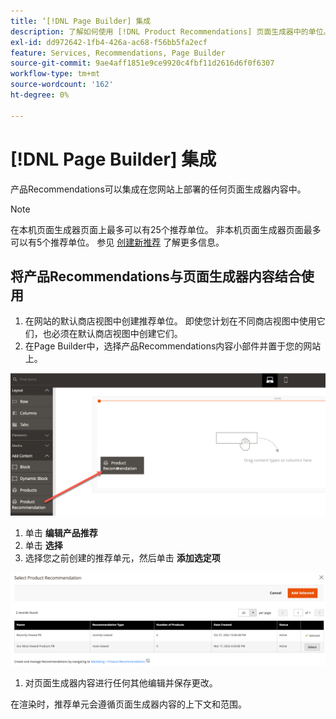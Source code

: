 ```yaml
---
title: ‘[!DNL Page Builder] 集成
description: 了解如何使用 [!DNL Product Recommendations] 页面生成器中的单位。
exl-id: dd972642-1fb4-426a-ac68-f56bb5fa2ecf
feature: Services, Recommendations, Page Builder
source-git-commit: 9ae4aff1851e9ce9920c4fbf11d2616d6f0f6307
workflow-type: tm+mt
source-wordcount: '162'
ht-degree: 0%

---
```


# [!DNL Page Builder] 集成

产品Recommendations可以集成在您网站上部署的任何页面生成器内容中。

>[!NOTE]
>
> 在本机页面生成器页面上最多可以有25个推荐单位。 非本机页面生成器页面最多可以有5个推荐单位。 参见 [创建新推荐](create.md) 了解更多信息。

## 将产品Recommendations与页面生成器内容结合使用

1. 在网站的默认商店视图中创建推荐单位。 即使您计划在不同商店视图中使用它们，也必须在默认商店视图中创建它们。
1. 在Page Builder中，选择产品Recommendations内容小部件并置于您的网站上。

![插入推荐单位](assets/pb-insert.png)

1. 单击 **编辑产品推荐**
1. 单击 **选择**
1. 选择您之前创建的推荐单元，然后单击 **添加选定项**

![插入推荐单位](assets/pb-select.png)

1. 对页面生成器内容进行任何其他编辑并保存更改。

在渲染时，推荐单元会遵循页面生成器内容的上下文和范围。
